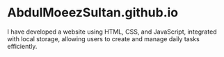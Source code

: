 # AbdulMoeezSultan.github.io
I have developed a website using HTML, CSS, and JavaScript, integrated with local storage, allowing users to create and manage daily tasks efficiently. 
